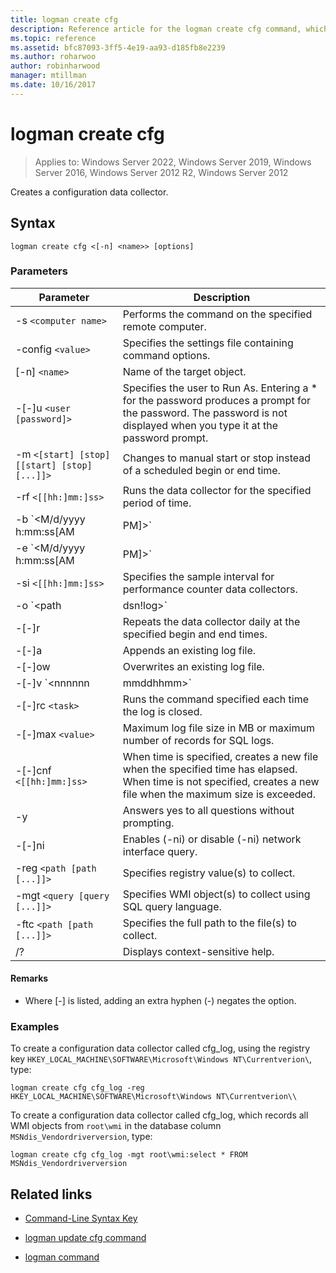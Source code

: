 ```yaml
---
title: logman create cfg
description: Reference article for the logman create cfg command, which creates a configuration data collector.
ms.topic: reference
ms.assetid: bfc87093-3ff5-4e19-aa93-d185fb8e2239
ms.author: roharwoo
author: robinharwood
manager: mtillman
ms.date: 10/16/2017
---
```


# logman create cfg

>Applies to: Windows Server 2022, Windows Server 2019, Windows Server 2016, Windows Server 2012 R2, Windows Server 2012

Creates a configuration data collector.

## Syntax

```
logman create cfg <[-n] <name>> [options]
```

### Parameters

| Parameter | Description |
| --------- | ----------- |
| -s `<computer name>` | Performs the command on the specified remote computer. |
| -config `<value>` | Specifies the settings file containing command options. |
| [-n] `<name>` | Name of the target object. |
| -[-]u `<user [password]>` | Specifies the user to Run As. Entering a \* for the password produces a prompt for the password. The password is not displayed when you type it at the password prompt. |
| -m `<[start] [stop] [[start] [stop] [...]]>` | Changes to manual start or stop instead of a scheduled begin or end time. |
| -rf `<[[hh:]mm:]ss>` | Runs the data collector for the specified period of time. |
| -b `<M/d/yyyy h:mm:ss[AM|PM]>` | Begins collecting data at the specified time. |
| -e `<M/d/yyyy h:mm:ss[AM|PM]>` | Ends data collection at the specified time. |
| -si `<[[hh:]mm:]ss>` | Specifies the sample interval for performance counter data collectors. |
| -o `<path|dsn!log>` | Specifies the output log file or the DSN and log set name in a SQL database. |
| -[-]r | Repeats the data collector daily at the specified begin and end times. |
| -[-]a | Appends an existing log file. |
| -[-]ow | Overwrites an existing log file. |
| -[-]v `<nnnnnn|mmddhhmm>` | Attaches file versioning information to the end of the log file name. |
| -[-]rc `<task>` | Runs the command specified each time the log is closed. |
| -[-]max `<value>` | Maximum log file size in MB or maximum number of records for SQL logs. |
| -[-]cnf `<[[hh:]mm:]ss>` | When time is specified, creates a new file when the specified time has elapsed. When time is not specified, creates a new file when the maximum size is exceeded. |
| -y | Answers yes to all questions without prompting. |
| -[-]ni | Enables (-ni) or disable (-ni) network interface query. |
| -reg `<path [path [...]]>` | Specifies registry value(s) to collect. |
| -mgt `<query [query [...]]>` | Specifies WMI object(s) to collect using SQL query language. |
| -ftc `<path [path [...]]>` | Specifies the full path to the file(s) to collect. |
| /? | Displays context-sensitive help. |

#### Remarks

- Where [-] is listed, adding an extra hyphen (-) negates the option.

### Examples

To create a configuration data collector called cfg_log, using the registry key `HKEY_LOCAL_MACHINE\SOFTWARE\Microsoft\Windows NT\Currentverion\`, type:

```
logman create cfg cfg_log -reg HKEY_LOCAL_MACHINE\SOFTWARE\Microsoft\Windows NT\Currentverion\\
```

To create a configuration data collector called cfg_log, which records all WMI objects from `root\wmi` in the database column `MSNdis_Vendordriverversion`, type:

```
logman create cfg cfg_log -mgt root\wmi:select * FROM MSNdis_Vendordriverversion
```

## Related links

- [Command-Line Syntax Key](command-line-syntax-key.md)

- [logman update cfg command](logman-update-cfg.md)

- [logman command](logman.md)
